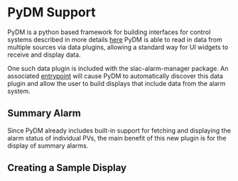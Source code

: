 # PyDM Support

PyDM is a python based framework for building interfaces for control systems described in more details [here](https://slaclab.github.io/pydm/)
PyDM is able to read in data from multiple sources via data plugins, allowing a standard way for UI widgets
to receive and display data.

One such data plugin is included with the slac-alarm-manager package. An associated [entrypoint](https://pypi.org/project/entrypoints/)
will cause PyDM to automatically discover this data plugin and allow the user to build displays that include
data from the alarm system.

## Summary Alarm

Since PyDM already includes built-in support for fetching and displaying the alarm status of individual PVs, the 
main benefit of this new plugin is for the display of summary alarms.

## Creating a Sample Display